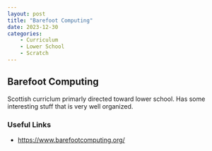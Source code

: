```yaml
---
layout: post
title: "Barefoot Computing"
date: 2023-12-30
categories:
    - Curriculum
    - Lower School
    - Scratch
---
```


## Barefoot Computing

Scottish curriclum primarly directed toward lower school. Has some interesting
stuff that is very well organized.

### Useful Links

- https://www.barefootcomputing.org/
